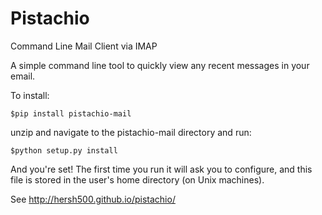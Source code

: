 # Pistachio
Command Line Mail Client via IMAP

A simple command line tool to quickly view any recent messages in your email. 

To install:

```
$pip install pistachio-mail
```
unzip and navigate to the pistachio-mail directory and run: 

```
$python setup.py install
```
And you're set! The first time you run it will ask you to configure, and this file is stored in the user's home directory (on Unix machines). 

See http://hersh500.github.io/pistachio/
